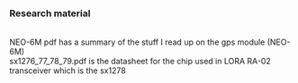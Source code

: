 <p align="centre">
  <h3 align="centre">Research material</h3>
<br />NEO-6M pdf has a summary of the stuff I read up on the gps module (NEO-6M)
<br />sx1276_77_78_79.pdf is the datasheet for the chip used in LORA RA-02 transceiver which is the sx1278
